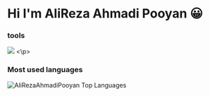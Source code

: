 # Hi I'm AliReza Ahmadi Pooyan 😀

### tools

<p align="left">
 <img src="https://img.icons8.com/color/48/000000/android-studio--v3.png">
 <\p>
  
### Most used languages

 <img alt="AliRezaAhmadiPooyan Top Languages" src="https://github-readme-stats.vercel.app/api/top-langs/?username=AliRezaAhmadiPooyan&langs_count=100&count_private=true&layout=compact&theme=react&hide_border=true&bg_color=0D1117" />

